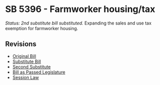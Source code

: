 # SB 5396 - Farmworker housing/tax
*Status: 2nd substitute bill substituted.*
Expanding the sales and use tax exemption for farmworker housing.

## Revisions
* [Original Bill](1/)
* [Substitute Bill](S/)
* [Second Substitute](S2/)
* [Bill as Passed Legislature](S2.PL/)
* [Session Law](S2.SL/)